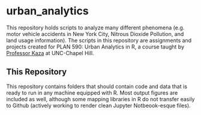 # urban_analytics

This repository holds scripts to analyze many different phenomena (e.g. motor vehicle accidents in New York City, Nitrous Dioxide Pollution, and land usage information). The scripts in this repository are assignments and projects created for PLAN 590: Urban Analytics in R, a course taught by [Professor Kaza](http://sia.planning.unc.edu/#about) at UNC-Chapel Hill. 


## This Repository
This repository contains folders that should contain code and data that is ready to run in any machine equipped with R. Most output figures are included as well, although some mapping libraries in R do not transfer easily to Github (actively working to render clean Jupyter Notbeook-esque files).
